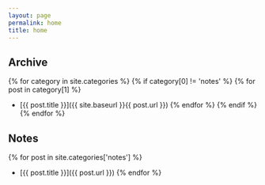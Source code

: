 ```yaml
---
layout: page
permalink: home
title: home
---
```


## Archive

{% for category in site.categories %}
{% if category[0] != 'notes' %}
{% for post in category[1] %}
- [{{ post.title }}]({{ site.baseurl }}{{ post.url }})
{% endfor %}
{% endif %}
{% endfor %}

## Notes
{% for post in site.categories['notes'] %}
- [{{ post.title }}]({{ post.url }})
{% endfor %}
